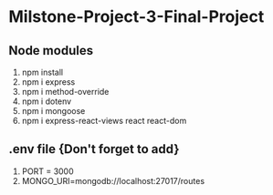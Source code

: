 # Milstone-Project-3-Final-Project

## Node modules
1. npm install
2. npm i express
3. npm i method-override
4. npm i dotenv
5. npm i mongoose
6. npm i express-react-views react react-dom

## .env file {Don't forget to add}
1. PORT = 3000
2. MONGO_URI=mongodb://localhost:27017/routes